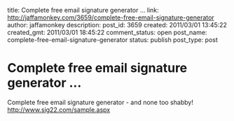 title: Complete free email signature generator ...
link: http://jaffamonkey.com/3659/complete-free-email-signature-generator
author: jaffamonkey
description: 
post_id: 3659
created: 2011/03/01 13:45:22
created_gmt: 2011/03/01 18:45:22
comment_status: open
post_name: complete-free-email-signature-generator
status: publish
post_type: post

# Complete free email signature generator ...

Complete free email signature generator - and none too shabby! http://www.sig22.com/sample.aspx